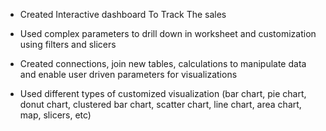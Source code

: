 * Created Interactive dashboard To Track The sales  
* Used complex parameters to drill down in worksheet and customization using filters and slicers

* Created connections, join new tables, calculations to manipulate data and enable user driven parameters for visualizations

* Used different types of customized visualization (bar chart, pie chart, donut chart, clustered bar chart, scatter chart, line chart, area chart, map, slicers, etc) 
